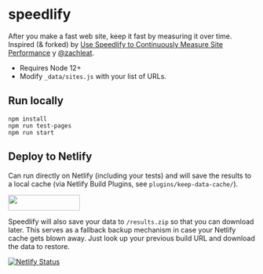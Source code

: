 # speedlify

After you make a fast web site, keep it fast by measuring it over time. Inspired (& forked) by [Use Speedlify to Continuously Measure Site Performance](https://www.zachleat.com/web/speedlify/)  y [@zachleat](https://www.zachleat.com/).

* Requires Node 12+
* Modify `_data/sites.js` with your list of URLs.

## Run locally

```
npm install
npm run test-pages
npm run start
```

## Deploy to Netlify

Can run directly on Netlify (including your tests) and will save the results to a local cache (via Netlify Build Plugins, see `plugins/keep-data-cache/`).

<a href="https://app.netlify.com/start/deploy?repository=https://github.com/cowboyhq/speedlify"><img src="https://www.netlify.com/img/deploy/button.svg" width="146" height="32"></a>

Speedlify will also save your data to `/results.zip` so that you can download later. This serves as a fallback backup mechanism in case your Netlify cache gets blown away. Just look up your previous build URL and download the data to restore.

[![Netlify Status](https://api.netlify.com/api/v1/badges/15308a93-2fc2-4f69-b470-4922afe532cc/deploy-status)](https://app.netlify.com/sites/wizardly-bartik-59c1bc/deploys)
